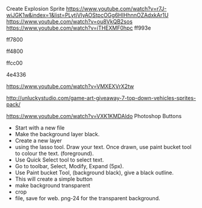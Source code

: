 Create Explosion Sprite
https://www.youtube.com/watch?v=r7J-wiJGK1w&index=1&list=PLytjVIyAOStpcOGg6HIHhnnOZAdxkAr1U
https://www.youtube.com/watch?v=ou8VkQB2sos
https://www.youtube.com/watch?v=iTHEXMF0hpc
ff993e

ff7800

ff4800

ffcc00

4e4336

https://www.youtube.com/watch?v=VMXEXVrX2tw

http://unluckystudio.com/game-art-giveaway-7-top-down-vehicles-sprites-pack/

https://www.youtube.com/watch?v=VXK1KMDAldo
Photoshop Buttons
- Start with a new file
- Make the background layer black.
- Create a new layer
- using the lasso tool. Draw your text. Once drawn, use paint bucket tool to colour the text. (foreground).
- Use Quick Select tool to select text.
- Go to toolbar, Select, Modify, Expand (5px).
- Use Paint bucket Tool, (background black), give a black outline.
- This will create a simple button
- make background transparent
- crop
- file, save for web. png-24 for the transparent background.